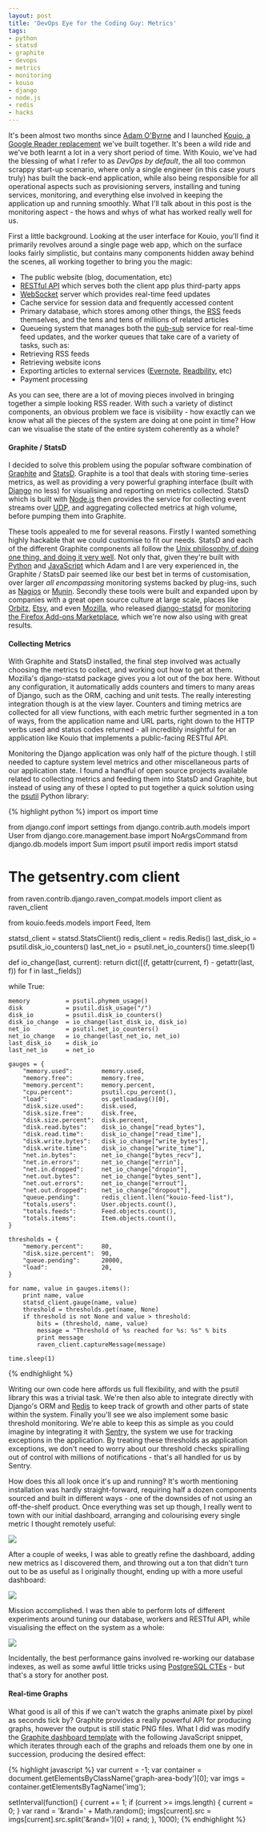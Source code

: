 ```yaml
---
layout: post
title: 'DevOps Eye for the Coding Guy: Metrics'
tags:
- python
- statsd
- graphite
- devops
- metrics
- monitoring
- kouio
- django
- node.js
- redis
- hacks
---
```


It's been almost two months since [Adam O'Byrne][adam] and I launched [Kouio, a Google Reader replacement][kouio] we've built together. It's been a wild ride and we've both learnt a lot in a very short period of time. With Kouio, we've had the blessing of what I refer to as _DevOps by default_, the all too common scrappy start-up scenario, where only a single engineer (in this case yours truly) has built the back-end application, while also being responsible for all operational aspects such as provisioning servers, installing and tuning services, monitoring, and everything else involved in keeping the application up and running smoothly. What I'll talk about in this post is the monitoring aspect - the hows and whys of what has worked really well for us.

First a little background. Looking at the user interface for Kouio, you'll find it primarily revolves around a single page web app, which on the surface looks fairly simplistic, but contains many components hidden away behind the scenes, all working together to bring you the magic:

* The public website (blog, documentation, etc)
* [RESTful API][rest-api] which serves both the client app plus third-party apps
* [WebSocket][websockets] server which provides real-time feed updates
* Cache service for session data and frequently accessed content
* Primary database, which stores among other things, the [RSS][rss] feeds themselves, and the tens and tens of millions of related articles
* Queueing system that manages both the [pub-sub][pub-sub] service for real-time feed updates, and the worker queues that take care of a variety of tasks, such as:
* Retrieving RSS feeds
* Retrieving website icons
* Exporting articles to external services ([Evernote][evernote], [Readbility][readability], etc)
* Payment processing

As you can see, there are a lot of moving pieces involved in bringing together a simple looking RSS reader. With such a variety of distinct components, an obvious problem we face is visibility - how exactly can we know what all the pieces of the system are doing at one point in time? How can we visualise the state of the entire system coherently as a whole?

#### Graphite / StatsD

I decided to solve this problem using the popular software combination of [Graphite][graphite] and [StatsD][statsd]. Graphite is a tool that deals with storing time-series metrics, as well as providing a very powerful graphing interface (built with [Django][django] no less) for visualising and reporting on metrics collected. StatsD which is built with [Node.js][node] then provides the service for collecting event streams over [UDP][udp], and aggregating collected metrics at high volume, before pumping them into Graphite.

These tools appealed to me for several reasons. Firstly I wanted something highly hackable that we could customise to fit our needs. StatsD and each of the different Graphite components all follow the [Unix philosophy of doing one thing, and doing it very well][unix-philosophy]. Not only that, given they're built with [Python][python] and [JavaScript][javascript] which Adam and I are very experienced in, the Graphite / StatsD pair seemed like our best bet in terms of customisation, over larger _all encompassing_ monitoring systems backed by plug-ins, such as [Nagios][nagios] or [Munin][munin]. Secondly these tools were built and expanded upon by companies with a great open source culture at large scale, places like [Orbitz][orbitz], [Etsy][etsy], and even [Mozilla][mozilla], who released [django-statsd][django-statsd] for [monitoring the Firefox Add-ons Marketplace][monitoring-firefox-addons], which we're now also using with great results.

#### Collecting Metrics

With Graphite and StatsD installed, the final step involved was actually choosing the metrics to collect, and working out how to get at them. Mozilla's django-statsd package gives you a lot out of the box here. Without any configuration, it automatically adds counters and timers to many areas of Django, such as the ORM, caching and unit tests. The really interesting integration though is at the view layer. Counters and timing metrics are collected for all view functions, with each metric further segmented in a ton of ways, from the application name and URL parts, right down to the HTTP verbs used and status codes returned - all incredibly insightful for an application like Kouio that implements a public-facing RESTful API.

Monitoring the Django application was only half of the picture though. I still needed to capture system level metrics and other miscellaneous parts of our application state. I found a handful of open source projects available related to collecting metrics and feeding them into StatsD and Graphite, but instead of using any of these I opted to put together a quick solution using the [psutil][psutil] Python library:

{% highlight python %}
import os
import time

from django.conf import settings
from django.contrib.auth.models import User
from django.core.management.base import NoArgsCommand
from django.db.models import Sum
import psutil
import redis
import statsd

# The getsentry.com client
from raven.contrib.django.raven_compat.models import client as raven_client

from kouio.feeds.models import Feed, Item


statsd_client = statsd.StatsClient()
redis_client  = redis.Redis()
last_disk_io  = psutil.disk_io_counters()
last_net_io   = psutil.net_io_counters()
time.sleep(1)

def io_change(last, current):
    return dict([(f, getattr(current, f) - getattr(last, f))
                 for f in last._fields])

while True:

    memory          = psutil.phymem_usage()
    disk            = psutil.disk_usage("/")
    disk_io         = psutil.disk_io_counters()
    disk_io_change  = io_change(last_disk_io, disk_io)
    net_io          = psutil.net_io_counters()
    net_io_change   = io_change(last_net_io, net_io)
    last_disk_io    = disk_io
    last_net_io     = net_io

    gauges = {
        "memory.used":        memory.used,
        "memory.free":        memory.free,
        "memory.percent":     memory.percent,
        "cpu.percent":        psutil.cpu_percent(),
        "load":               os.getloadavg()[0],
        "disk.size.used":     disk.used,
        "disk.size.free":     disk.free,
        "disk.size.percent":  disk.percent,
        "disk.read.bytes":    disk_io_change["read_bytes"],
        "disk.read.time":     disk_io_change["read_time"],
        "disk.write.bytes":   disk_io_change["write_bytes"],
        "disk.write.time":    disk_io_change["write_time"],
        "net.in.bytes":       net_io_change["bytes_recv"],
        "net.in.errors":      net_io_change["errin"],
        "net.in.dropped":     net_io_change["dropin"],
        "net.out.bytes":      net_io_change["bytes_sent"],
        "net.out.errors":     net_io_change["errout"],
        "net.out.dropped":    net_io_change["dropout"],
        "queue.pending":      redis_client.llen("kouio-feed-list"),
        "totals.users":       User.objects.count(),
        "totals.feeds":       Feed.objects.count(),
        "totals.items":       Item.objects.count(),
    }

    thresholds = {
        "memory.percent":     80,
        "disk.size.percent":  90,
        "queue.pending":      20000,
        "load":               20,
    }

    for name, value in gauges.items():
        print name, value
        statsd_client.gauge(name, value)
        threshold = thresholds.get(name, None)
        if threshold is not None and value > threshold:
            bits = (threshold, name, value)
            message = "Threshold of %s reached for %s: %s" % bits
            print message
            raven_client.captureMessage(message)

    time.sleep(1)
{% endhighlight %}

Writing our own code here affords us full flexibility, and with the psutil library this was a trivial task. We're then also able to integrate directly with Django's ORM and [Redis][redis] to keep track of growth and other parts of state within the system. Finally you'll see we also implement some basic threshold monitoring. We're able to keep this as simple as you could imagine by integrating it with [Sentry][sentry], the system we use for tracking exceptions in the application. By treating these thresholds as application exceptions, we don't need to worry about our threshold checks spiralling out of control with millions of notifications - that's all handled for us by Sentry.

How does this all look once it's up and running? It's worth mentioning installation was hardly straight-forward, requiring half a dozen components sourced and built in different ways - one of the downsides of not using an off-the-shelf product. Once everything was set up though, I really went to town with our initial dashboard, arranging and colourising every single metric I thought remotely useful:

<em class="center"><a class="no-pjax" href="/static/img/metrics1-large.png"><img src="/static/img/metrics1.png"></a></em>

After a couple of weeks, I was able to greatly refine the dashboard, adding new metrics as I discovered them, and throwing out a ton that didn't turn out to be as useful as I originally thought, ending up with a more useful dashboard:

<em class="center"><a class="no-pjax" href="/static/img/metrics2-large.png"><img src="/static/img/metrics2.png"></a></em>

Mission accomplished. I was then able to perform lots of different experiments around tuning our database, workers and RESTful API, while visualising the effect on the system as a whole:

<em class="center"><a class="no-pjax" href="/static/img/metrics3-large.png"><img src="/static/img/metrics3.png"></a></em>

Incidentally, the best performance gains involved re-working our database indexes, as well as some awful little tricks using [PostgreSQL CTEs][postgresql-ctes] - but that's a story for another post.

#### Real-time Graphs

What good is all of this if we can't watch the graphs animate pixel by pixel as seconds tick by? Graphite provides a really powerful API for producing graphs, however the output is still static PNG files. What I did was modify the [Graphite dashboard template][graphite-dashboard-template] with the following JavaScript snippet, which iterates through each of the graphs and reloads them one by one in succession, producing the desired effect:

{% highlight javascript %}
var current = -1;
var container = document.getElementsByClassName('graph-area-body')[0];
var imgs = container.getElementsByTagName('img');

setInterval(function() {
    current += 1;
    if (current >= imgs.length) {
        current = 0;
    }
    var rand = '&rand=' + Math.random();
    imgs[current].src = imgs[current].src.split('&rand=')[0] + rand;
}, 1000);
{% endhighlight %}

[adam]: https://twitter.com/adamobyrne
[kouio]: https://kouio.com
[rest-api]: http://en.wikipedia.org/wiki/Representational_state_transfer#RESTful_web_APIs
[websockets]: http://en.wikipedia.org/wiki/WebSocket
[rss]: http://en.wikipedia.org/wiki/RSS
[pub-sub]: http://en.wikipedia.org/wiki/Publish%E2%80%93subscribe_pattern
[evernote]: http://evernote.com
[readability]: http://readability.com/
[graphite]: http://graphite.wikidot.com/
[statsd]: https://github.com/etsy/statsd/
[django]: https://www.djangoproject.com/
[node]: http://nodejs.org
[udp]: http://en.wikipedia.org/wiki/User_Datagram_Protocol
[unix-philosophy]: http://en.wikipedia.org/wiki/Unix_philosophy
[python]: http://python.org
[javascript]: http://en.wikipedia.org/wiki/JavaScript
[nagios]: http://www.nagios.org
[munin]: http://munin-monitoring.org
[orbitz]: http://www.infoq.com/news/2008/06/orbitz-opensource-erma
[etsy]: http://codeascraft.com/2011/02/15/measure-anything-measure-everything/
[mozilla]: http://www.mozilla.org/
[django-statsd]: https://github.com/andymckay/django-statsd
[monitoring-firefox-addons]: http://blog.mozilla.org/webdev/2012/01/06/timing-amo-user-experience/
[psutil]: https://pypi.python.org/pypi/psutil
[redis]: http://redis.io
[sentry]: https://getsentry.com
[postgresql-ctes]: http://www.postgresql.org/docs/9.2/static/queries-with.html
[graphite-dashboard-template]: https://github.com/graphite-project/graphite-web/blob/master/webapp/graphite/templates/dashboard.html
